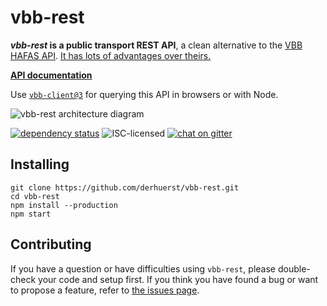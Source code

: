 # vbb-rest

***vbb-rest* is a public transport REST API**, a clean alternative to the [VBB HAFAS API](https://github.com/derhuerst/vbb-hafas). [It has lots of advantages over theirs.](docs/why.md)

**[API documentation](docs/index.md)**

Use [`vbb-client@3`](https://github.com/derhuerst/vbb-client) for querying this API in browsers or with Node.

![vbb-rest architecture diagram](https://rawgit.com/derhuerst/vbb-rest/master/architecture.svg)

[![dependency status](https://img.shields.io/david/derhuerst/vbb-rest.svg)](https://david-dm.org/derhuerst/vbb-rest)
![ISC-licensed](https://img.shields.io/github/license/derhuerst/vbb-rest.svg)
[![chat on gitter](https://badges.gitter.im/derhuerst.svg)](https://gitter.im/derhuerst)


## Installing

```
git clone https://github.com/derhuerst/vbb-rest.git
cd vbb-rest
npm install --production
npm start
```


## Contributing

If you have a question or have difficulties using `vbb-rest`, please double-check your code and setup first. If you think you have found a bug or want to propose a feature, refer to [the issues page](https://github.com/derhuerst/vbb-rest/issues).
